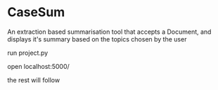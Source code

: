 # CaseSum
An extraction based summarisation tool that accepts a Document, and displays it's summary based on the topics chosen by the user  

run project.py

open localhost:5000/ 

the rest will follow

